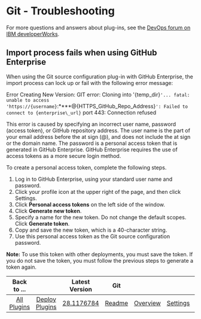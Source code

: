 
# Git - Troubleshooting

For more questions and answers about plug-ins, see the [DevOps forum on IBM developerWorks](https://community.ibm.com/community/user/wasdevops/urbancode-discussion "DevOps forum").

## Import process fails when using GitHub Enterprise

When using the Git source configuration plug-in with GitHub Enterprise, the import process can lock up or fail with the following error message:

Error Creating New Version: GIT error: Cloning into '{temp\_dir}``'... fatal: unable to access 'https://{username}``:\*\*\*\*@{HTTPS\_GitHub\_Repo\_Address}``': Failed to connect to {enterprise\_url}`` port 443: Connection refused

This error is caused by specifying an incorrect user name, password (access token), or GitHub repository address. The user name is the part of your email address before the at sign (@), and does not include the at sign or the domain name. The password is a personal access token that is generated in GitHub Enterprise. GitHub Enterprise requires the use of access tokens as a more secure login method.

To create a personal access token, complete the following steps.

1. Log in to GitHub Enterprise, using your standard user name and password.
2. Click your profile icon at the upper right of the page, and then click Settings.
3. Click **Personal access tokens** on the left side of the window.
4. Click **Generate new token**.
5. Specify a name for the new token. Do not change the default scopes. Click **Generate token**.
6. Copy and save the new token, which is a 40-character string.
7. Use this personal access token as the Git source configuration password.

**Note:** To use this token with other deployments, you must save the token. If you do not save the token, you must follow the previous steps to generate a token again.


|Back to ...||Latest Version|Git |||||
| :---: | :---: | :---: | :---: | :---: | :---: | :---: | :---: |
|[All Plugins](../../index.md)|[Deploy Plugins](../README.md)|[28.1176784](https://raw.githubusercontent.com/UrbanCode/IBM-UCD-PLUGINS/main/files/GitSourceConfig/ucd-GitSourceConfig-28.1176784.zip)|[Readme](README.md)|[Overview](overview.md)|[Settings](settings.md)|[Usage](usage.md)|[Downloads](downloads.md)|
